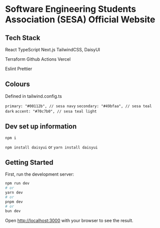 # Software Engineering Students Association (SESA) Official Website

## Tech Stack

React
TypeScript
Next.js
TailwindCSS, DaisyUI

Terraform
Github Actions
Vercel

Eslint
Prettier

## Colours
Defined in tailwind.config.ts

`primary: "#00112b", // sesa navy`
`secondary: "#49bfaa", // sesa teal dark`
`accent: "#70c7b0", // sesa teal light`

## Dev set up information

`npm i`

`npm install daisyui`
or
`yarn install daisyui`

## Getting Started

First, run the development server:

```bash
npm run dev
# or
yarn dev
# or
pnpm dev
# or
bun dev
```

Open [http://localhost:3000](http://localhost:3000) with your browser to see the result.
